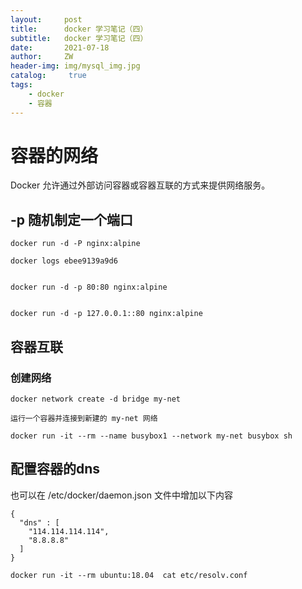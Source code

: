 ```yaml
---
layout:     post
title:      docker 学习笔记（四）
subtitle:   docker 学习笔记（四）
date:       2021-07-18
author:     ZW
header-img: img/mysql_img.jpg
catalog: 	 true
tags:
    - docker
    - 容器
---
```



# 容器的网络
Docker 允许通过外部访问容器或容器互联的方式来提供网络服务。


## -p 随机制定一个端口
```shell script
docker run -d -P nginx:alpine

docker logs ebee9139a9d6


docker run -d -p 80:80 nginx:alpine


docker run -d -p 127.0.0.1::80 nginx:alpine
```

## 容器互联
### 创建网络 
```shell script
docker network create -d bridge my-net
```

```shell script
运行一个容器并连接到新建的 my-net 网络

docker run -it --rm --name busybox1 --network my-net busybox sh
```


## 配置容器的dns

也可以在 /etc/docker/daemon.json 文件中增加以下内容
```shell
{
  "dns" : [
    "114.114.114.114",
    "8.8.8.8"
  ]
}
```

```shell script
docker run -it --rm ubuntu:18.04  cat etc/resolv.conf
```